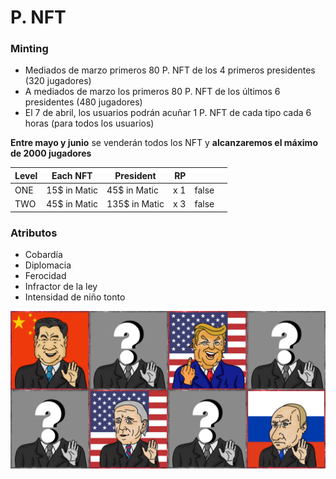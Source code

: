 # P. NFT

### Minting

* Mediados de marzo primeros 80 P. NFT de los 4 primeros presidentes (320 jugadores)
* A mediados de marzo los primeros 80 P. NFT de los últimos 6 presidentes (480 jugadores)
* El 7 de abril, los usuarios podrán acuñar 1 P. NFT de cada tipo cada 6 horas (para todos los usuarios)

**Entre mayo y junio** se venderán todos los NFT y **alcanzaremos el máximo de 2000 jugadores**

<table><thead><tr><th>Level</th><th>Each NFT</th><th>President</th><th align="right">RP</th><th data-type="checkbox" data-hidden></th><th data-hidden></th></tr></thead><tbody><tr><td>ONE</td><td> 15$ in Matic</td><td>45$ in Matic</td><td align="right">x 1</td><td>false</td><td></td></tr><tr><td>TWO</td><td> 45$ in Matic </td><td>135$ in Matic</td><td align="right">x 3</td><td>false</td><td></td></tr></tbody></table>

### Atributos

* Cobardía &#x20;
* Diplomacia&#x20;
* Ferocidad&#x20;
* Infractor de la ley
* Intensidad de niño tonto

![](../.gitbook/assets/todosEncuadrados.jpg)
